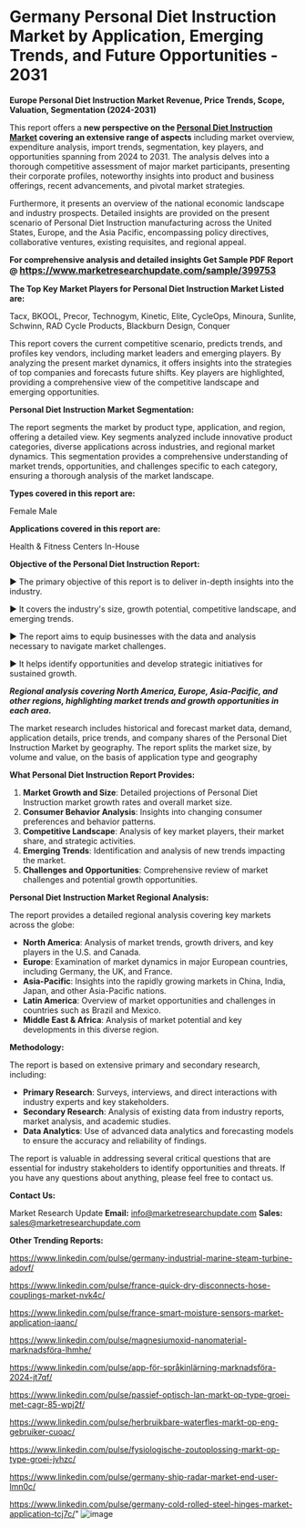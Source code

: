 # Germany Personal Diet Instruction Market by Application, Emerging Trends, and Future Opportunities - 2031

<strong>Europe Personal Diet Instruction Market Revenue, Price Trends, Scope, Valuation, Segmentation (2024-2031)</strong>

This report offers a <strong>new perspective on the <a href=https://www.marketresearchupdate.com/sample/399753>Personal Diet Instruction Market</a> covering an extensive range of aspects</strong> including market overview, expenditure analysis, import trends, segmentation, key players, and opportunities spanning from 2024 to 2031. The analysis delves into a thorough competitive assessment of major market participants, presenting their corporate profiles, noteworthy insights into product and business offerings, recent advancements, and pivotal market strategies.

Furthermore, it presents an overview of the national economic landscape and industry prospects. Detailed insights are provided on the present scenario of Personal Diet Instruction manufacturing across the United States, Europe, and the Asia Pacific, encompassing policy directives, collaborative ventures, existing requisites, and regional appeal.

<strong>For comprehensive analysis and detailed insights Get Sample PDF Report @ <a href=https://www.marketresearchupdate.com/sample/399753><font size=3 color=#0000ff>https://www.marketresearchupdate.com/sample/399753</font></a></strong>

<strong>The Top Key Market Players for Personal Diet Instruction Market Listed are:</strong>

Tacx, BKOOL, Precor, Technogym, Kinetic, Elite, CycleOps, Minoura, Sunlite, Schwinn, RAD Cycle Products, Blackburn Design, Conquer

This report covers the current competitive scenario, predicts trends, and profiles key vendors, including market leaders and emerging players. By analyzing the present market dynamics, it offers insights into the strategies of top companies and forecasts future shifts. Key players are highlighted, providing a comprehensive view of the competitive landscape and emerging opportunities.

<strong>Personal Diet Instruction Market Segmentation:</strong>

The report segments the market by product type, application, and region, offering a detailed view. Key segments analyzed include innovative product categories, diverse applications across industries, and regional market dynamics. This segmentation provides a comprehensive understanding of market trends, opportunities, and challenges specific to each category, ensuring a thorough analysis of the market landscape.

<strong>Types covered in this report are:</strong>

Female
Male

<strong>Applications covered in this report are:</strong>

Health & Fitness Centers
In-House

<strong>Objective of the Personal Diet Instruction Report:</strong>

▶ The primary objective of this report is to deliver in-depth insights into the industry.

▶ It covers the industry's size, growth potential, competitive landscape, and emerging trends.

▶ The report aims to equip businesses with the data and analysis necessary to navigate market challenges.

▶ It helps identify opportunities and develop strategic initiatives for sustained growth.

<strong><em>Regional analysis covering North America, Europe, Asia-Pacific, and other regions, highlighting market trends and growth opportunities in each area.</em></strong>

The market research includes historical and forecast market data, demand, application details, price trends, and company shares of the Personal Diet Instruction Market by geography. The report splits the market size, by volume and value, on the basis of application type and geography

<strong>What Personal Diet Instruction Report Provides:</strong>
<ol>
  <li><strong>Market Growth and Size</strong>: Detailed projections of Personal Diet Instruction market growth rates and overall market size.</li>
  <li><strong>Consumer Behavior Analysis</strong>: Insights into changing consumer preferences and behavior patterns.</li>
  <li><strong>Competitive Landscape</strong>: Analysis of key market players, their market share, and strategic activities.</li>
  <li><strong>Emerging Trends</strong>: Identification and analysis of new trends impacting the market.</li>
  <li><strong>Challenges and Opportunities</strong>: Comprehensive review of market challenges and potential growth opportunities.</li>
</ol>

<strong>Personal Diet Instruction Market Regional Analysis:</strong>

The report provides a detailed regional analysis covering key markets across the globe:
<ul>
  <li><strong>North America</strong>: Analysis of market trends, growth drivers, and key players in the U.S. and Canada.</li>
  <li><strong>Europe</strong>: Examination of market dynamics in major European countries, including Germany, the UK, and France.</li>
  <li><strong>Asia-Pacific</strong>: Insights into the rapidly growing markets in China, India, Japan, and other Asia-Pacific nations.</li>
  <li><strong>Latin America</strong>: Overview of market opportunities and challenges in countries such as Brazil and Mexico.</li>
  <li><strong>Middle East &amp; Africa</strong>: Analysis of market potential and key developments in this diverse region.</li>
</ul>

<strong>Methodology:</strong>

The report is based on extensive primary and secondary research, including:
<ul>
  <li><strong>Primary Research</strong>: Surveys, interviews, and direct interactions with industry experts and key stakeholders.</li>
  <li><strong>Secondary Research</strong>: Analysis of existing data from industry reports, market analysis, and academic studies.</li>
  <li><strong>Data Analytics</strong>: Use of advanced data analytics and forecasting models to ensure the accuracy and reliability of findings.</li>
</ul>
The report is valuable in addressing several critical questions that are essential for industry stakeholders to identify opportunities and threats. If you have any questions about anything, please feel free to contact us.

<strong>Contact Us:</strong>

Market Research Update
<strong>Email:</strong> info@marketresearchupdate.com
<strong>Sales:</strong> sales@marketresearchupdate.com

<strong>Other Trending Reports:</strong>

<a href=https://www.linkedin.com/pulse/germany-industrial-marine-steam-turbine-adovf/>https://www.linkedin.com/pulse/germany-industrial-marine-steam-turbine-adovf/</a>

<a href=https://www.linkedin.com/pulse/france-quick-dry-disconnects-hose-couplings-market-nvk4c/>https://www.linkedin.com/pulse/france-quick-dry-disconnects-hose-couplings-market-nvk4c/</a>

<a href=https://www.linkedin.com/pulse/france-smart-moisture-sensors-market-application-iaanc/>https://www.linkedin.com/pulse/france-smart-moisture-sensors-market-application-iaanc/</a>

<a href=https://www.linkedin.com/pulse/magnesiumoxid-nanomaterial-marknadsföra-lhmhe/>https://www.linkedin.com/pulse/magnesiumoxid-nanomaterial-marknadsföra-lhmhe/</a>

<a href=https://www.linkedin.com/pulse/app-för-språkinlärning-marknadsföra-2024-jt7qf/>https://www.linkedin.com/pulse/app-för-språkinlärning-marknadsföra-2024-jt7qf/</a>

<a href=https://www.linkedin.com/pulse/passief-optisch-lan-markt-op-type-groei-met-cagr-85-wpj2f/>https://www.linkedin.com/pulse/passief-optisch-lan-markt-op-type-groei-met-cagr-85-wpj2f/</a>

<a href=https://www.linkedin.com/pulse/herbruikbare-waterfles-markt-op-eng-gebruiker-cuoac/>https://www.linkedin.com/pulse/herbruikbare-waterfles-markt-op-eng-gebruiker-cuoac/</a>

<a href=https://www.linkedin.com/pulse/fysiologische-zoutoplossing-markt-op-type-groei-jvhzc/>https://www.linkedin.com/pulse/fysiologische-zoutoplossing-markt-op-type-groei-jvhzc/</a>

<a href=https://www.linkedin.com/pulse/germany-ship-radar-market-end-user-lmn0c/>https://www.linkedin.com/pulse/germany-ship-radar-market-end-user-lmn0c/</a>

<a href=https://www.linkedin.com/pulse/germany-cold-rolled-steel-hinges-market-application-tcj7c/>https://www.linkedin.com/pulse/germany-cold-rolled-steel-hinges-market-application-tcj7c/</a>"
![image](https://github.com/user-attachments/assets/0de25f4a-c3ff-4ea0-9908-8708e3d961e1)

